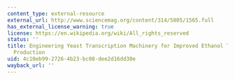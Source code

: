 ```yaml
---
content_type: external-resource
external_url: http://www.sciencemag.org/content/314/5805/1565.full
has_external_license_warning: true
license: https://en.wikipedia.org/wiki/All_rights_reserved
status: ''
title: Engineering Yeast Transcription Machinery for Improved Ethanol Tolerance and
  Production
uid: 4c10eb99-2726-4b23-bc08-dee2d16dd30e
wayback_url: ''
---
```

